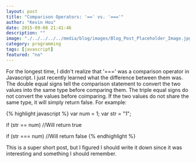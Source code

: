 ```yaml
---
layout: post
title: "Comparison Operators: '==' vs. '==='"
author: "Kevin Hou"
date: 2015-09-08 21:41:46
description: ""
image: "./../../../../media/blog/images/Blog_Post_Placeholder_Image.jpg"
category: programming
tags: [javascript]
featured: "no"
---
```

For the longest time, I didn't realize that '===' was a comparison operator in Javascript. I just recently learned what the difference between them was. The double equal signs tell the comparison statement to convert the two values into the same type before comparing them. The triple equal signs do not convert the values before coimparing. If the two values do not share the same type, it will simply return false. For example:

{% highlight javascript %}
var num = 1;
var str = "1";
 
if (str == num) //Will return true
 
if (str === num) //Will return false
{% endhighlight %}

This is a super short post, but I figured I should write it down since it was interesting and something I should remember.